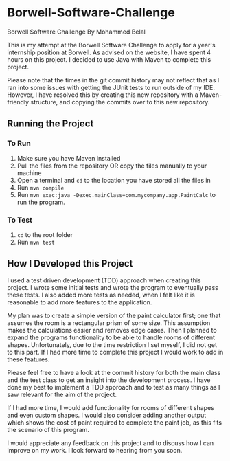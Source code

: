# Borwell-Software-Challenge
Borwell Software Challenge By Mohammed Belal

This is my attempt at the Borwell Software Challenge to apply for a year's internship position at Borwell. As advised on the website, I have spent 4 hours on this project. I decided to use Java with Maven to complete this project.

Please note that the times in the git commit history may not reflect that as I ran into some issues with getting the JUnit tests to run outside of my IDE. However, I have resolved this by creating this new repository with a Maven-friendly structure, and copying the commits over to this new repository.

<h2>Running the Project</h2>

<h3>To Run</h3>

1. Make sure you have Maven installed
2. Pull the files from the repository OR copy the files manually to your machine
3. Open a terminal and `cd` to the location you have stored all the files in
4. Run `mvn compile`
5. Run `mvn exec:java -Dexec.mainClass=com.mycompany.app.PaintCalc` to run the program. 

<h3>To Test</h3>

1. `cd` to the root folder
2. Run `mvn test`

<h2>How I Developed this Project</h2>

I used a test driven development (TDD) approach when creating this project. I wrote some initial tests and wrote the program to eventually pass these tests. I also added more tests as needed, when I felt like it is reasonable to add more features to the application. 

My plan was to create a simple version of the paint calculator first; one that assumes the room is a rectangular prism of some size. This assumption makes the calculations easier and removes edge cases. Then I planned to expand the programs functionality to be able to handle rooms of different shapes. Unfortunately, due to the time restriction I set myself, I did not get to this part. If I had more time to complete this project I would work to add in these features.

Please feel free to have a look at the commit history for both the main class and the test class to get an insight into the development process. I have done my best to implement a TDD approach and to test as many things as I saw relevant for the aim of the project.

If I had more time, I would add functionality for rooms of different shapes and even custom shapes. I would also consider adding another output which shows the cost of paint required to complete the paint job, as this fits the scenario of this program.

I would appreciate any feedback on this project and to discuss how I can improve on my work. I look forward to hearing from you soon.

  
